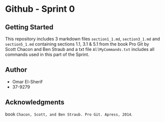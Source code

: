 # Github - Sprint 0

## Getting Started

This repository includes 3 markdown files ``section1_1.md``, ``section3_1.md`` and ``section5_1.md`` containing sections 1.1, 3.1 & 5.1 from the book Pro Git by Scott Chacon and Ben Straub and a txt file ``AllMyCommands.txt`` includes all commands used in this part of the Sprint.

## Author

* Omar El-Sherif
* 37-9279

## Acknowledgments

book ``Chacon, Scott, and Ben Straub. Pro Git. Apress, 2014``.
